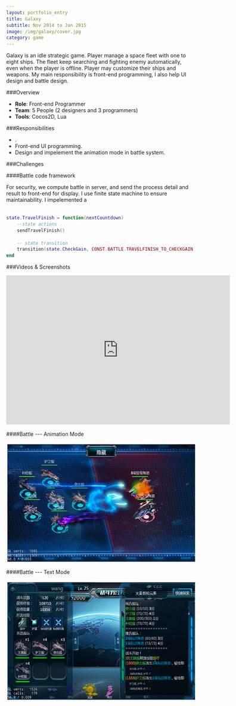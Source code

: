 ```yaml
---
layout: portfolio_entry
title: Galaxy
subtitle: Nov 2014 to Jan 2015
image: /img/galaxy/cover.jpg
category: game
---
```


Galaxy is an idle strategic game. Player manage a space fleet with one to eight ships. The fleet keep searching and fighting enemy automatically, even when the player is offline. Player may customize their ships and weapons. My main responsibility is front-end programming, I also help UI design and battle design.

###Overview

* **Role**: Front-end Programmer
* **Team**: 5 People (2 designers and 3 programmers)
* **Tools**: Cocos2D, Lua

###Responsibilities

* .
* Front-end UI programming.
* Design and impelement the animation mode in battle system.

###Challenges

####Battle code framework 

For security, we compute battle in server, and send the process detail and result to front-end for display. I use finite state machine to ensure maintainability. I impelemented a 

``` lua

state.TravelFinish = function(nextCountdown)
	--state actions
	sendTravelFinish()

	-- state transition
	transition(state.CheckGain, CONST.BATTLE.TRAVELFINISH_TO_CHECKGAIN, {nextCountdown})
end

``` 

###Videos & Screenshots

<iframe width="600" height="400" src="http://www.youtube.com/embed/H8aR2c9y-m4" frameborder="0" allowfullscreen></iframe>
<br>

####Battle --- Animation Mode

<img src="/img/galaxy/pve.jpg" align="middle" style="margin:5px 3px" width="560" height="315"/>
<br>
 
####Battle --- Text Mode

<img src="/img/galaxy/text.jpg" align="middle" style="margin:5px 3px" width="560" height="315"/>
<br>
